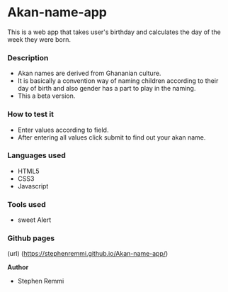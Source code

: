 # Akan-name-app
This is a web app that takes user's birthday and calculates the day of the week they were born.

### Description
- Akan names are derived from Ghananian culture.
- It is basically a convention way of naming children according to their day of birth and also gender has a part to play in the naming.
- This a beta version.


### How to test it
- Enter values according to field.
- After entering all values click submit to find out your akan name. 

### Languages used
- HTML5
- CSS3
- Javascript
### Tools used
- sweet Alert

### Github pages
(url) (https://stephenremmi.github.io/Akan-name-app/)

**Author**
- Stephen Remmi



